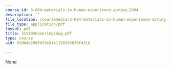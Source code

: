 ```yaml
---
course_id: 3-094-materials-in-human-experience-spring-2004
description: ''
file_location: /coursemedia/3-094-materials-in-human-experience-spring-2004/83d64d29dfd78c8141158595830f4316_31SI03nosering2dwg.pdf
file_type: application/pdf
layout: pdf
title: 31SI03nosering2dwg.pdf
type: course
uid: 83d64d29dfd78c8141158595830f4316

---
```

None